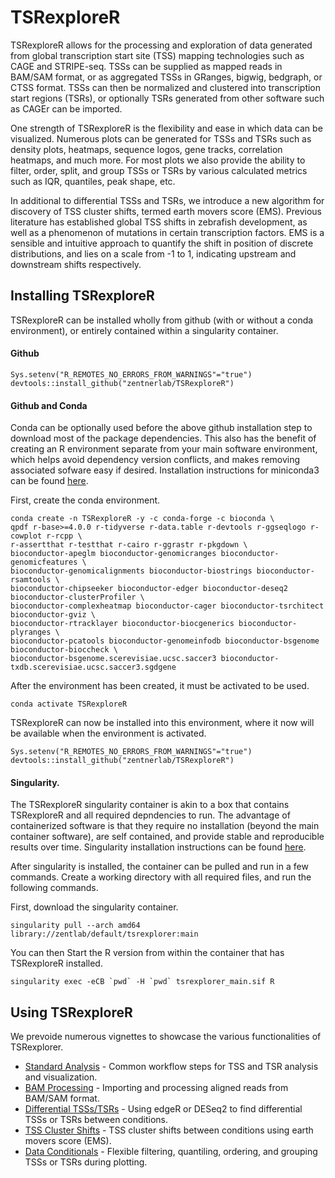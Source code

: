 # TSRexploreR

TSRexploreR allows for the processing and exploration of data generated from global transcription start site (TSS) mapping technologies such as CAGE and STRIPE-seq.
TSSs can be supplied as mapped reads in BAM/SAM format, or as aggregated TSSs in GRanges, bigwig, bedgraph, or CTSS format.
TSSs can then be normalized and clustered into transcription start regions (TSRs), or optionally TSRs generated from other software such as CAGEr can be imported.

One strength of TSRexploreR is the flexibility and ease in which data can be visualized.
Numerous plots can be generated for TSSs and TSRs such as density plots, heatmaps, sequence logos, gene tracks, correlation heatmaps, and much more.
For most plots we also provide the ability to filter, order, split, and group TSSs or TSRs by various calculated metrics such as IQR, quantiles, peak shape, etc.

In additional to differential TSSs and TSRs, we introduce a new algorithm for discovery of TSS cluster shifts, termed earth movers score (EMS).
Previous literature has established global TSS shifts in zebrafish development, as well as a phenomenon of mutations in certain transcription factors.
EMS is a sensible and intuitive approach to quantify the shift in position of discrete distributions,
and lies on a scale from -1 to 1, indicating upstream and downstream shifts respectively.

## Installing TSRexploreR

TSRexploreR can be installed wholly from github (with or without a conda environment), or entirely contained within a singularity container.

#### Github

```
Sys.setenv("R_REMOTES_NO_ERRORS_FROM_WARNINGS"="true")
devtools::install_github("zentnerlab/TSRexploreR")
```

#### Github and Conda

Conda can be optionally used before the above github installation step to download most of the package dependencies.
This also has the benefit of creating an R environment separate from your main software environment,
which helps avoid dependency version conflicts, and makes removing associated sofware easy if desired.
Installation instructions for miniconda3 can be found [here](https://docs.conda.io/projects/conda/en/latest/user-guide/install/).

First, create the conda environment.

```
conda create -n TSRexploreR -y -c conda-forge -c bioconda \
qpdf r-base>=4.0.0 r-tidyverse r-data.table r-devtools r-ggseqlogo r-cowplot r-rcpp \
r-assertthat r-testthat r-cairo r-ggrastr r-pkgdown \
bioconductor-apeglm bioconductor-genomicranges bioconductor-genomicfeatures \
bioconductor-genomicalignments bioconductor-biostrings bioconductor-rsamtools \
bioconductor-chipseeker bioconductor-edger bioconductor-deseq2 bioconductor-clusterProfiler \
bioconductor-complexheatmap bioconductor-cager bioconductor-tsrchitect bioconductor-gviz \
bioconductor-rtracklayer bioconductor-biocgenerics bioconductor-plyranges \
bioconductor-pcatools bioconductor-genomeinfodb bioconductor-bsgenome bioconductor-bioccheck \
bioconductor-bsgenome.scerevisiae.ucsc.saccer3 bioconductor-txdb.scerevisiae.ucsc.saccer3.sgdgene
```

After the environment has been created, it must be activated to be used.

```
conda activate TSRexploreR
```

TSRexploreR can now be installed into this environment,
where it now will be available when the environment is activated.

```
Sys.setenv("R_REMOTES_NO_ERRORS_FROM_WARNINGS"="true")
devtools::install_github("zentnerlab/TSRexploreR")
```

#### Singularity.

The TSRexploreR singularity container is akin to a box that contains TSRexploreR and all required depndencies to run.
The advantage of containerized software is that they require no installation (beyond the main container software),
are self contained, and provide stable and reproducible results over time.
Singularity installation instructions can be found [here](https://sylabs.io/docs/).

After singularity is installed, the container can be pulled and run in a few commands.
Create a working directory with all required files, and run the following commands.

First, download the singularity container.

```
singularity pull --arch amd64 library://zentlab/default/tsrexplorer:main
```

You can then Start the R version from within the container that has TSRexploreR installed.

```
singularity exec -eCB `pwd` -H `pwd` tsrexplorer_main.sif R
```

## Using TSRexploreR

We prevoide numerous vignettes to showcase the various functionalities of TSRexplorer.

- [Standard Analysis](documentation/STANDARD_ANALYSIS.pdf) - Common workflow steps for TSS and TSR analysis and visualization.
- [BAM Processing](documentation/BAM_PROCESSING.pdf) - Importing and processing aligned reads from BAM/SAM format.
- [Differential TSSs/TSRs](documentation/DIFF_FEATURES.pdf) - Using edgeR or DESeq2 to find differential TSSs or TSRs between conditions.
- [TSS Cluster Shifts](documentation/FEATURE_SHIFT.pdf) - TSS cluster shifts between conditions using earth movers score (EMS).
- [Data Conditionals](documentation/DATA_CONDITIONING.pdf) - Flexible filtering, quantiling, ordering, and grouping TSSs or TSRs during plotting.
